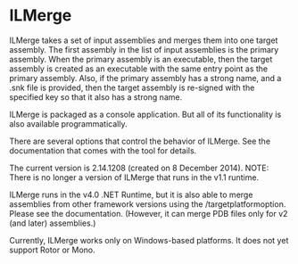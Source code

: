 # ILMerge

ILMerge takes a set of input assemblies and merges them into one target assembly. The first assembly in the list of input assemblies is the primary assembly. When the primary assembly is an executable, then the target assembly is created as an executable with the same entry point as the primary assembly. Also, if the primary assembly has a strong name, and a .snk file is provided, then the target assembly is re-signed with the specified key so that it also has a strong name.

ILMerge is packaged as a console application. But all of its functionality is also available programmatically.

There are several options that control the behavior of ILMerge. See the documentation that comes with the tool for details.

The current version is 2.14.1208 (created on 8 December 2014). NOTE: There is no longer a version of ILMerge that runs in the v1.1 runtime.

ILMerge runs in the v4.0 .NET Runtime, but it is also able to merge assemblies from other framework versions using the /targetplatformoption. Please see the documentation. (However, it can merge PDB files only for v2 (and later) assemblies.)

Currently, ILMerge works only on Windows-based platforms. It does not yet support Rotor or Mono.
